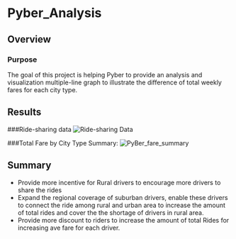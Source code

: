 # Pyber_Analysis

## Overview

### Purpose
The goal of this project is helping Pyber to provide an analysis and visualization multiple-line graph to illustrate the difference of total weekly fares for each city type.

## Results

###Ride-sharing data 
![Ride-sharing Data](https://user-images.githubusercontent.com/111814578/192869989-ec8fa4df-ffde-4da9-968d-e98fd883ba6f.png)

###Total Fare by City Type Summary:
![PyBer_fare_summary](https://user-images.githubusercontent.com/111814578/192869414-311369b9-2e98-4325-b675-f7db3798f21d.png)

   
## Summary

- Provide more incentive for Rural drivers to encourage more drivers to share the rides
- Expand the regional coverage of suburban drivers, enable these drivers to connect the ride among rural and urban area to increase the amount of total rides and cover the the shortage of drivers in rural area.
- Provide more discount to riders to increase the amount of total Rides for increasing ave fare for each driver.
     
